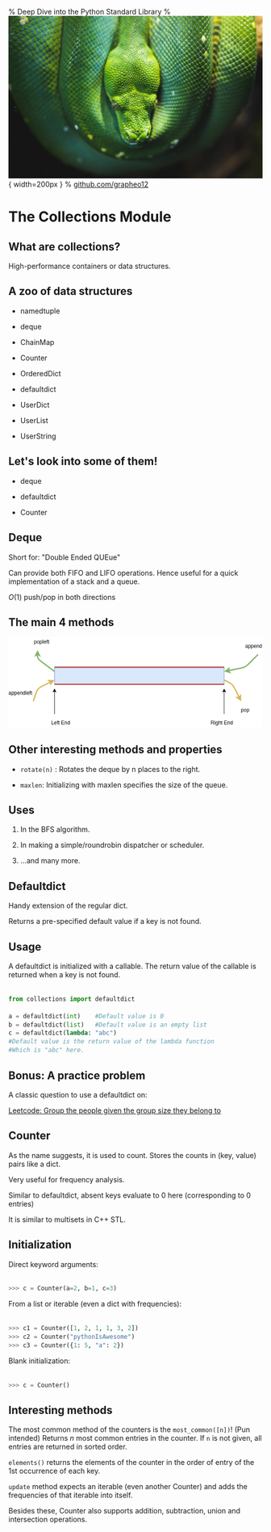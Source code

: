 % Deep Dive into the Python Standard Library
% ![](img/logo.jpg){ width=200px }
% [github.com/grapheo12](github.com/grapheo12)

# The Collections Module


## What are collections?

High-performance containers or data structures.


## A zoo of data structures

- namedtuple

- deque

- ChainMap

- Counter

- OrderedDict

- defaultdict

- UserDict

- UserList

- UserString

## Let's look into some of them!

- deque

- defaultdict

- Counter

## Deque

Short for: "Double Ended QUEue"

Can provide both FIFO and LIFO operations.
Hence useful for a quick implementation of a stack and a queue.

$O(1)$ push/pop in both directions

## The main 4 methods

![](img/deque.png)

## Other interesting methods and properties

- ` rotate(n) ` : Rotates the deque by n places to the right.

- ` maxlen `: Initializing with maxlen specifies the size of the queue.

## Uses

1. In the BFS algorithm.

2. In making a simple/roundrobin dispatcher or scheduler.

3. ...and many more.


## Defaultdict

Handy extension of the regular dict.

Returns a pre-specified default value if a key is not found.

## Usage

A defaultdict is initialized with a callable.
The return value of the callable is returned when a key is not found.

```python

from collections import defaultdict

a = defaultdict(int)    #Default value is 0
b = defaultdict(list)   #Default value is an empty list
c = defaultdict(lambda: "abc")
#Default value is the return value of the lambda function
#Which is "abc" here.

```

## Bonus: A practice problem

A classic question to use a defaultdict on:

[Leetcode: Group the people given the group size they belong to](https://leetcode.com/problems/group-the-people-given-the-group-size-they-belong-to/)


## Counter

As the name suggests, it is used to count.
Stores the counts in (key, value) pairs like a dict.

Very useful for frequency analysis.

Similar to defaultdict, absent keys evaluate to 0 here (corresponding to 0 entries)

It is similar to multisets in C++ STL.

## Initialization

Direct keyword arguments:

```python

>>> c = Counter(a=2, b=1, c=3)

```

From a list or iterable (even a dict with frequencies):

```python

>>> c1 = Counter([1, 2, 1, 1, 3, 2])
>>> c2 = Counter("pythonIsAwesome")
>>> c3 = Counter({1: 5, "a": 2})

```

Blank initialization:

```python

>>> c = Counter()

```

## Interesting methods

The most common method of the counters is the `most_common([n])`! (Pun intended)
Returns $n$ most common entries in the counter. If `n` is not given, all entries are returned in sorted order.

`elements()` returns the elements of the counter in the order of entry of the 1st occurrence of each key.

`update` method expects an iterable (even another Counter) and adds the frequencies of that iterable into itself.

Besides these, Counter also supports addition, subtraction, union and intersection operations.





